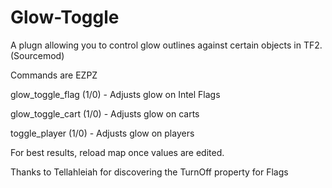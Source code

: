 # Glow-Toggle
A plugn allowing you to control glow outlines against certain objects in TF2. (Sourcemod)

Commands are EZPZ

glow_toggle_flag (1/0) - Adjusts glow on Intel Flags

glow_toggle_cart (1/0) - Adjusts glow on carts

toggle_player (1/0) - Adjusts glow on players

For best results, reload map once values are edited. 

Thanks to Tellahleiah for discovering the TurnOff property for Flags
